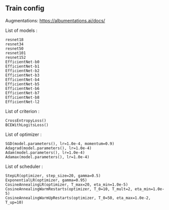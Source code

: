 ## Train config
Augmentations: https://albumentations.ai/docs/

List of models :

    resnet18
    resnet34
    resnet50
    resnet101
    resnet152
    EfficientNet-b0
    EfficientNet-b1
    EfficientNet-b2
    EfficientNet-b3
    EfficientNet-b4
    EfficientNet-b5
    EfficientNet-b6
    EfficientNet-b7
    EfficientNet-b8
    EfficientNet-l2

List of criterion :

    CrossEntropyLoss()
    BCEWithLogitsLoss()

List of optimizer :

    SGD(model.parameters(), lr=1.0e-4, momentum=0.9)
    Adagrad(model.parameters(), lr=1.0e-4)
    Adam(model.parameters(), lr=1.0e-4)
    Adamax(model.parameters(), lr=1.0e-4)

List of scheduler :

    StepLR(optimizer, step_size=20, gamma=0.5)
    ExponentialLR(optimizer, gamma=0.95)
    CosineAnnealingLR(optimizer, T_max=20, eta_min=1.0e-5)
    CosineAnnealingWarmRestarts(optimizer, T_0=10, T_mult=2, eta_min=1.0e-5)
    CosineAnnealingWarmUpRestarts(optimizer, T_0=50, eta_max=1.0e-2, T_up=10)

